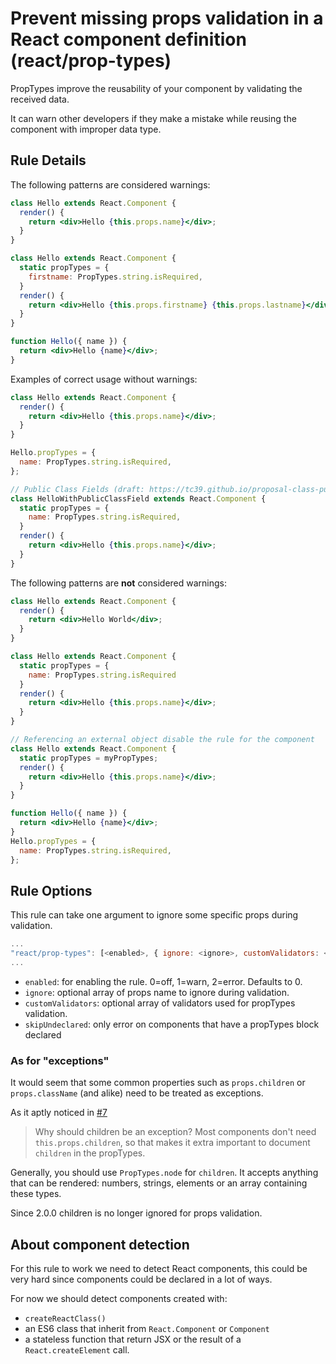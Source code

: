 # Prevent missing props validation in a React component definition (react/prop-types)

PropTypes improve the reusability of your component by validating the received data.

It can warn other developers if they make a mistake while reusing the component with improper data type.

## Rule Details

The following patterns are considered warnings:

```jsx
class Hello extends React.Component {
  render() {
    return <div>Hello {this.props.name}</div>;
  }
}

class Hello extends React.Component {
  static propTypes = {
    firstname: PropTypes.string.isRequired,
  }
  render() {
    return <div>Hello {this.props.firstname} {this.props.lastname}</div>; // lastname type is not defined in propTypes
  }
}

function Hello({ name }) {
  return <div>Hello {name}</div>;
}
```

Examples of correct usage without warnings:

```jsx
class Hello extends React.Component {
  render() {
    return <div>Hello {this.props.name}</div>;
  }
}

Hello.propTypes = {
  name: PropTypes.string.isRequired,
};

// Public Class Fields (draft: https://tc39.github.io/proposal-class-public-fields/)
class HelloWithPublicClassField extends React.Component {
  static propTypes = {
    name: PropTypes.string.isRequired,
  }
  render() {
    return <div>Hello {this.props.name}</div>;
  }
}
```

The following patterns are **not** considered warnings:

```jsx
class Hello extends React.Component {
  render() {
    return <div>Hello World</div>;
  }
}

class Hello extends React.Component {
  static propTypes = {
    name: PropTypes.string.isRequired
  }
  render() {
    return <div>Hello {this.props.name}</div>;
  }
}

// Referencing an external object disable the rule for the component
class Hello extends React.Component {
  static propTypes = myPropTypes;
  render() {
    return <div>Hello {this.props.name}</div>;
  }
}

function Hello({ name }) {
  return <div>Hello {name}</div>;
}
Hello.propTypes = {
  name: PropTypes.string.isRequired,
};
```

## Rule Options

This rule can take one argument to ignore some specific props during validation.

```js
...
"react/prop-types": [<enabled>, { ignore: <ignore>, customValidators: <customValidator> }]
...
```

* `enabled`: for enabling the rule. 0=off, 1=warn, 2=error. Defaults to 0.
* `ignore`: optional array of props name to ignore during validation.
* `customValidators`: optional array of validators used for propTypes validation.
* `skipUndeclared`: only error on components that have a propTypes block declared

### As for "exceptions"

It would seem that some common properties such as `props.children` or `props.className`
(and alike) need to be treated as exceptions.

As it aptly noticed in
[#7](https://github.com/yannickcr/eslint-plugin-react/issues/7)

> Why should children be an exception?
> Most components don't need `this.props.children`, so that makes it extra important
to document `children` in the propTypes.

Generally, you should use `PropTypes.node` for `children`. It accepts
anything that can be rendered: numbers, strings, elements or an array containing
these types.

Since 2.0.0 children is no longer ignored for props validation.

## About component detection

For this rule to work we need to detect React components, this could be very hard since components could be declared in a lot of ways.

For now we should detect components created with:

* `createReactClass()`
* an ES6 class that inherit from `React.Component` or `Component`
* a stateless function that return JSX or the result of a `React.createElement` call.
